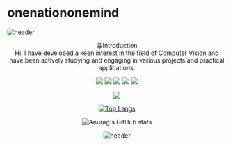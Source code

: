 # onenationonemind
![header](https://capsule-render.vercel.app/api?type=slice&color=timeGradient&height=200&section=header&text=Wellcome%20to%20My%20Github&fontSize=40)
<div align=center>

<div>
😀Introduction
 </div>
 <div>
 Hi! I have developed a keen interest in the field of Computer Vision and have been actively studying and engaging in various projects.and practical applications.
</div>

 <img src="https://img.shields.io/badge/TypeScript-3178C6?style=flat&logo=TypeScript&logoColor=white"/> <img src="https://img.shields.io/badge/Python-512BD4?style=flat&logo=Python&logoColor=white"/> <img src="https://img.shields.io/badge/Javascript-0094F5?style=flat&logo=Javascript&logoColor=white"/> <img src="https://img.shields.io/badge/C-004088?style=flat&logo=C&logoColor=white"/> <img src="https://img.shields.io/badge/React-B7178C?style=flat&logo=React&logoColor=white"/>

<a href="https://hits.seeyoufarm.com"><img src="https://hits.seeyoufarm.com/api/count/incr/badge.svg?url=https%3A%2F%2Fgithub.com%2Fgjbae1212%2Fhit-counter"/></a>                        

[![Top Langs](https://github-readme-stats.vercel.app/api/top-langs/?username=onenationonemind1&langs_count=8)](https://github.com/깃허브아이디/github-readme-stats)

![Anurag's GitHub stats](https://github-readme-stats.vercel.app/api?username=onenationonemind1&show_icons=true&theme=radical)

![header](https://capsule-render.vercel.app/api?type=wave&color=auto&height=300&section=header&text=capsule%20render&fontSize=90)
</div>
